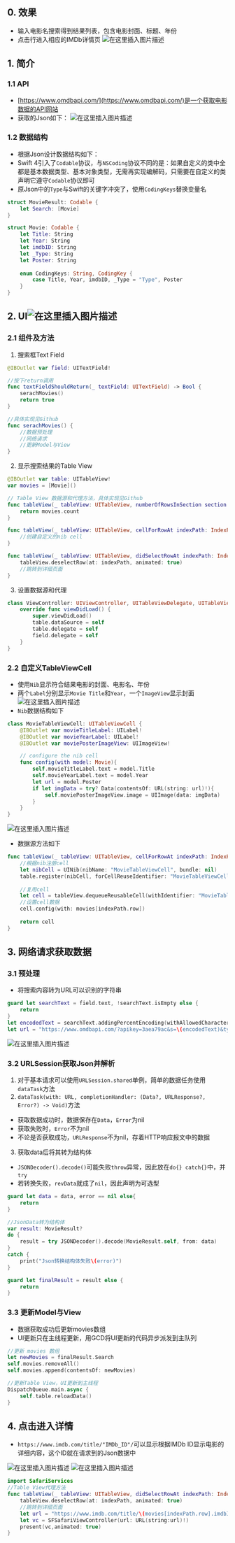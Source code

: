 ## 0. 效果
- 输入电影名搜索得到结果列表，包含电影封面、标题、年份
- 点击行进入相应的IMDb详情页
![在这里插入图片描述](https://img-blog.csdnimg.cn/20210208172524313.JPEG?x-oss-process=image/watermark,type_ZmFuZ3poZW5naGVpdGk,shadow_10,text_aHR0cHM6Ly9ibG9nLmNzZG4ubmV0L3FxXzM1MDg3NDI1,size_16,color_FFFFFF,t_70)

## 1. 简介
### 1.1 API
- [https://www.omdbapi.com/](https://www.omdbapi.com/)是一个获取电影数据的API网站
- 获取的Json如下：
![在这里插入图片描述](https://img-blog.csdnimg.cn/20210208155629446.png?x-oss-process=image/watermark,type_ZmFuZ3poZW5naGVpdGk,shadow_10,text_aHR0cHM6Ly9ibG9nLmNzZG4ubmV0L3FxXzM1MDg3NDI1,size_16,color_FFFFFF,t_70)
### 1.2 数据结构
- 根据Json设计数据结构如下：
- Swift 4引入了`Codable`协议，与`NSCoding`协议不同的是：如果自定义的类中全都是基本数据类型、基本对象类型，无需再实现编解码，只需要在自定义的类声明它遵守`Codable`协议即可
- 原Json中的`Type`与Swift的关键字冲突了，使用`CodingKeys`替换变量名

```swift
struct MovieResult: Codable {
    let Search: [Movie]
}

struct Movie: Codable {
    let Title: String
    let Year: String
    let imdbID: String
    let _Type: String
    let Poster: String
    
    enum CodingKeys: String, CodingKey {
        case Title, Year, imdbID, _Type = "Type", Poster
    }
}
```

## 2. UI![在这里插入图片描述](https://img-blog.csdnimg.cn/20210208160827539.png?x-oss-process=image/watermark,type_ZmFuZ3poZW5naGVpdGk,shadow_10,text_aHR0cHM6Ly9ibG9nLmNzZG4ubmV0L3FxXzM1MDg3NDI1,size_16,color_FFFFFF,t_70)

### 2.1 组件及方法
1. 搜索框Text Field

```swift
@IBOutlet var field: UITextField!

//按下return调用
func textFieldShouldReturn(_ textField: UITextField) -> Bool {
    serachMovies()
    return true
}

//具体实现见Github
func serachMovies() {
	//数据预处理
	//网络请求
	//更新Model与View
}
```


2. 显示搜索结果的Table View

```swift
@IBOutlet var table: UITableView!
var movies = [Movie]()

// Table View 数据源和代理方法，具体实现见Github
func tableView(_ tableView: UITableView, numberOfRowsInSection section: Int) -> Int {
    return movies.count
}

func tableView(_ tableView: UITableView, cellForRowAt indexPath: IndexPath) -> UITableViewCell {
    //创建自定义的nib cell
}

func tableView(_ tableView: UITableView, didSelectRowAt indexPath: IndexPath) {
    tableView.deselectRow(at: indexPath, animated: true)
    //跳转到详细页面
}
```

3. 设置数据源和代理

```swift
class ViewController: UIViewController, UITableViewDelegate, UITableViewDataSource,UITextFieldDelegate {
    override func viewDidLoad() {
        super.viewDidLoad()
        table.dataSource = self
        table.delegate = self
        field.delegate = self
    }
}
```

### 2.2 自定义TableViewCell
- 使用`Nib`显示符合结果电影的封面、电影名、年份
- 两个`Label`分别显示`Movie Title`和`Year`，一个`ImageView`显示封面
![在这里插入图片描述](https://img-blog.csdnimg.cn/20210208161758212.png?x-oss-process=image/watermark,type_ZmFuZ3poZW5naGVpdGk,shadow_10,text_aHR0cHM6Ly9ibG9nLmNzZG4ubmV0L3FxXzM1MDg3NDI1,size_16,color_FFFFFF,t_70)
- `Nib`数据结构如下

```swift
class MovieTableViewCell: UITableViewCell {
    @IBOutlet var movieTitleLabel: UILabel!
    @IBOutlet var movieYearLabel: UILabel!
    @IBOutlet var moviePosterImageView: UIImageView!

    // configure the nib cell
    func config(with model: Movie){
        self.movieTitleLabel.text = model.Title
        self.movieYearLabel.text = model.Year
        let url = model.Poster
        if let imgData = try? Data(contentsOf: URL(string: url)!){
            self.moviePosterImageView.image = UIImage(data: imgData)
        }
    }
}
```

![在这里插入图片描述](https://img-blog.csdnimg.cn/20210208162601216.png?x-oss-process=image/watermark,type_ZmFuZ3poZW5naGVpdGk,shadow_10,text_aHR0cHM6Ly9ibG9nLmNzZG4ubmV0L3FxXzM1MDg3NDI1,size_16,color_FFFFFF,t_70)

- 数据源方法如下
```swift
func tableView(_ tableView: UITableView, cellForRowAt indexPath: IndexPath) -> UITableViewCell {
    //根据nib注册cell
    let nibCell = UINib(nibName: "MovieTableViewCell", bundle: nil)
    table.register(nibCell, forCellReuseIdentifier: "MovieTableViewCell")
    
    //复用cell
    let cell = tableView.dequeueReusableCell(withIdentifier: "MovieTableViewCell", for: indexPath) as! MovieTableViewCell
    //设置cell数据
    cell.config(with: movies[indexPath.row])
    
    return cell
}
```

## 3. 网络请求获取数据
### 3.1 预处理
- 将搜索内容转为URL可以识别的字符串

```swift
guard let searchText = field.text, !searchText.isEmpty else {
	return
}
let encodedText = searchText.addingPercentEncoding(withAllowedCharacters: CharacterSet.urlQueryAllowed)!
let url = "https://www.omdbapi.com/?apikey=3aea79ac&s=\(encodedText)&type=movie"
```
![在这里插入图片描述](https://img-blog.csdnimg.cn/20210208163817309.png?x-oss-process=image/watermark,type_ZmFuZ3poZW5naGVpdGk,shadow_10,text_aHR0cHM6Ly9ibG9nLmNzZG4ubmV0L3FxXzM1MDg3NDI1,size_16,color_FFFFFF,t_70)


### 3.2 URLSession获取Json并解析

1. 对于基本请求可以使用`URLSession.shared`单例，简单的数据任务使用`dataTask`方法
2. `dataTask(with: URL, completionHandler: (Data?, URLResponse?, Error?) -> Void)`方法
- 获取数据成功时，数据保存在`Data`，`Error`为nil
- 获取失败时，`Error`不为nil
- 不论是否获取成功，`URLResponse`不为nil，存着HTTP响应报文中的数据
3. 获取data后将其转为结构体
- `JSONDecoder().decode()`可能失败`throw`异常，因此放在`do{} catch{}`中，并`try`
- 若转换失败，`revData`就成了`nil`，因此声明为可选型

```swift
guard let data = data, error == nil else{
    return
}

//JsonData转为结构体
var result: MovieResult?
do {
    result = try JSONDecoder().decode(MovieResult.self, from: data)
}
catch {
    print("Json转换结构体失败\(error)")
}

guard let finalResult = result else {
    return
}
```

### 3.3 更新Model与View
- 数据获取成功后更新movies数组
- UI更新只在主线程更新，用GCD将UI更新的代码异步派发到主队列

```swift
//更新 movies 数组
let newMovies = finalResult.Search
self.movies.removeAll()
self.movies.append(contentsOf: newMovies)

//更新Table View，UI更新到主线程
DispatchQueue.main.async {
    self.table.reloadData()
}
```

## 4. 点击进入详情
- `https://www.imdb.com/title/"IMDb_ID"/`可以显示根据IMDb ID显示电影的详细内容，这个ID就在请求到的Json数据中

![在这里插入图片描述](https://img-blog.csdnimg.cn/20210208165507930.png)
![在这里插入图片描述](https://img-blog.csdnimg.cn/20210208165008102.png?x-oss-process=image/watermark,type_ZmFuZ3poZW5naGVpdGk,shadow_10,text_aHR0cHM6Ly9ibG9nLmNzZG4ubmV0L3FxXzM1MDg3NDI1,size_16,color_FFFFFF,t_70)

```swift
import SafariServices
//Table View代理方法
func tableView(_ tableView: UITableView, didSelectRowAt indexPath: IndexPath) {
    tableView.deselectRow(at: indexPath, animated: true)
    //跳转到详细页面
    let url = "https://www.imdb.com/title/\(movies[indexPath.row].imdbID)/"
    let vc = SFSafariViewController(url: URL(string:url)!)
    present(vc,animated: true)
}
```
